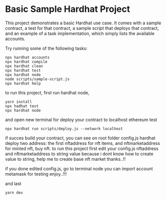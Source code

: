 # Basic Sample Hardhat Project

This project demonstrates a basic Hardhat use case. It comes with a sample contract, a test for that contract, a sample script that deploys that contract, and an example of a task implementation, which simply lists the available accounts.

Try running some of the following tasks:

```shell
npx hardhat accounts
npx hardhat compile
npx hardhat clean
npx hardhat test
npx hardhat node
node scripts/sample-script.js
npx hardhat help
```
to run this project, first run hardhat node, 
```shell
yarn install
npx hadhat test
npx hardhat node
```
and open new terminal for deploy your contract to localhost ethereum test
```shell
npx hardhat run scripts/deploy.js --network localhost
```
if succes build your contract, you can see on root folder config.js
hardhat deploy two address: the first nftaddress for nft items, and nftmarketaddress for minted nft, buy nft.
to run this project first edit your config.js nftaddress and nftmarketaddress to string value because i dont know how to create value to string,
help me to create base nft market thanks..!!

if you done edited config.js, go to terminal node you can import account metamask for testing enjoy..!!!

and last 
```shell
yarn dev
```
